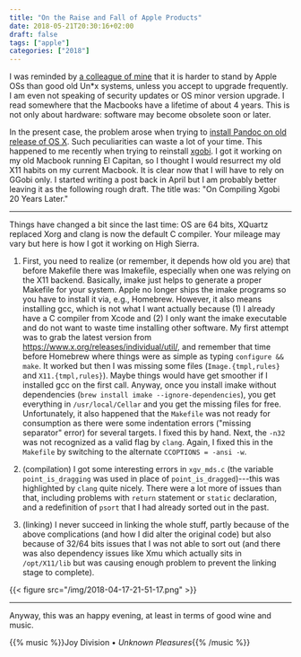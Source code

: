 ```yaml
---
title: "On the Raise and Fall of Apple Products"
date: 2018-05-21T20:30:16+02:00
draft: false
tags: ["apple"]
categories: ["2018"]
---
```


I was reminded by [a colleague of mine](https://github.com/briatte/) that it is harder to stand by Apple OSs than good old Un*x systems, unless you accept to upgrade frequently. I am even not speaking of security updates or OS minor version upgrade. I read somewhere that the Macbooks have a lifetime of about 4 years. This is not only about hardware: software may become obsolete soon or later.

In the present case, the problem arose when trying to [install Pandoc on old release of OS X](https://github.com/jgm/pandoc/issues/4661).
Such peculiarities can waste a lot of your time. This happened to me recently when trying to reinstall [xgobi](https://github.com/ggobi/xgobi). I got it working on my old Macbook running El Capitan, so I thought I would resurrect my old X11 habits on my current Macbook. It is clear now that I will have to rely on GGobi only. I started writing a post back in April but I am probably better leaving it as the following rough draft. The title was: "On Compiling Xgobi 20 Years Later."

-----

Things have changed a bit since the last time: OS are 64 bits, XQuartz replaced Xorg and clang is now the default C compiler. Your mileage may vary but here is how I got it working on High Sierra.

1. First, you need to realize (or remember, it depends how old you are) that before Makefile there was Imakefile, especially when one was relying on the X11 backend. Basically, imake just helps to generate a proper Makefile for your system. Apple no longer ships the imake programs so you have to install it via, e.g., Homebrew. However, it also means installing gcc, which is not what I want actually because (1) I already have a C compiler from Xcode and (2) I only want the imake executable and do not want to waste time installing other software. My first attempt was to grab the latest version from <https://www.x.org/releases/individual/util/>, and remember that time before Homebrew where things were as simple as typing `configure && make`. It worked but then I was missing some files (`Image.{tmpl,rules}` and `X11.{tmpl,rules}`). Maybe things would have get smoother if I installed gcc on the first call. Anyway, once you install imake without dependencies (`brew install imake --ignore-dependencies`), you get everything in `/usr/local/Cellar` and you get the missing files for free.
Unfortunately, it also happened that the `Makefile` was not ready for consumption as there were some indentation errors ("missing separator" error) for several targets. I fixed this by hand. Next, the `-n32` was not recognized as a valid flag by `clang`. Again, I fixed this in the `Makefile` by switching to the alternate `CCOPTIONS = -ansi -w`.

2. (compilation) I got some interesting errors in `xgv_mds.c` (the variable `point_is_dragging` was used in place of `point_is_dragged`)---this was highlighted by `clang` quite nicely. There were a lot more of issues than that, including problems with `return` statement or `static` declaration, and a redefinition of `psort` that I had already sorted out in the past.

3. (linking) I never succeed in linking the whole stuff, partly because of the above complications (and how I did alter the original code) but also because of 32/64 bits issues that I was not able to sort out (and there was also dependency issues like Xmu which actually sits in `/opt/X11/lib` but was causing enough problem to prevent the linking stage to complete).


{{< figure src="/img/2018-04-17-21-51-17.png" >}}

-----

Anyway, this was an happy evening, at least in terms of good wine and music.

{{% music %}}Joy Division • *Unknown Pleasures*{{% /music %}}


